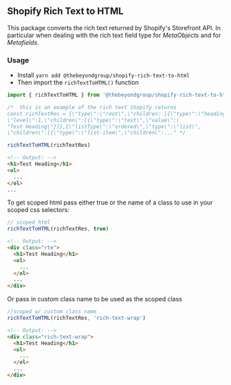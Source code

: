 ## Shopify Rich Text to HTML

This package converts the rich text returned by Shopify's Storefront API. In particular when dealing with the rich text field type for _MetaObjects_ and for _Metafields_.

### Usage

- Install `yarn add @thebeyondgroup/shopify-rich-text-to-html`
- Then import the `richTextToHTML()` function

```javascript
import { richTextToHTML } from '@thebeyondgroup/shopify-rich-text-to-html'

/*  this is an example of the rich text Shopify returns
const richTextRes = {\"type\":\"root\",\"children: [{\"type\":\"heading\"
\"level\":1,\"children\":[{\"type\":\"text\",\"value\":\
"Test Heading\"}]},{\"listType\":\"ordered\",\"type\":\"list\",
\"children\":[{\"type\":\"list-item\",\"children\":..." */

richTextToHTML(richTextRes)
```

```html
<!-- Output: -->
<h1>Test Heading</h1>
<ol>
  ...
</ol>
...
```

To get scoped html pass either true or the name of a class to use in your scoped css selectors:

```javascript
// scoped html
richTextToHTML(richTextRes, true)
```

```html
<!-- Output: -->
<div class="rte">
  <h1>Test Heading</h1>
  <ol>
    ...
  </ol>
  ...
</div>
```

Or pass in custom class name to be used as the scoped class

```javascript
//scoped w/ custom class name
richTextToHTML(richTextRes, 'rich-text-wrap')
```

```html
<!-- Output: -->
<div class="rich-text-wrap">
  <h1>Test Heading</h1>
  <ol>
    ...
  </ol>
  ...
</div>
```

